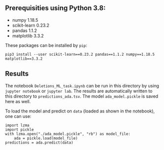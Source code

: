 ## Prerequisities using Python 3.8:
  - numpy 1.18.5
  - scikit-learn 0.23.2
  - pandas 1.1.2
  - matplotlib 3.3.2

These packages can be installed by `pip`:
```
pip3 install --user scikit-learn==0.23.2 pandas==1.1.2 numpy==1.18.5 matplotlib==3.3.2
```

## Results
The notebook `Deletions_ML_task.ipynb` can be run in this directory by using `jupyter notebook` or `jupyter lab`. The results are automatically written to this directory to `predictions_ada.tsv`. The model `ada_model.pickle` is saved here as well.

To load the model and predict on `data` (loaded as shown in the notebook), one can use:
```
import lzma
import pickle
with lzma.open("./ada_model.pickle", "rb") as model_file:
    ada = pickle.load(model_file)
predictions = ada.predict(data)
```
